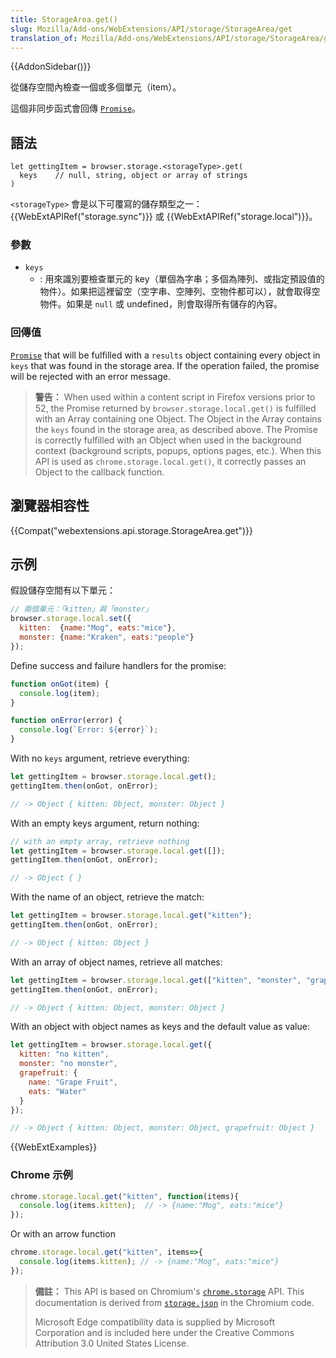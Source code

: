 ```yaml
---
title: StorageArea.get()
slug: Mozilla/Add-ons/WebExtensions/API/storage/StorageArea/get
translation_of: Mozilla/Add-ons/WebExtensions/API/storage/StorageArea/get
---
```

{{AddonSidebar()}}

從儲存空間內檢查一個或多個單元（item）。

這個非同步函式會回傳 [`Promise`](/zh-TW/docs/Web/JavaScript/Reference/Global_Objects/Promise)。

## 語法

    let gettingItem = browser.storage.<storageType>.get(
      keys    // null, string, object or array of strings
    )

`<storageType>` 會是以下可覆寫的儲存類型之一：{{WebExtAPIRef("storage.sync")}} 或 {{WebExtAPIRef("storage.local")}}。

### 參數

- `keys`
  - : 用來識別要檢查單元的 key（單個為字串；多個為陣列、或指定預設值的物件）。如果把這裡留空（空字串、空陣列、空物件都可以），就會取得空物件。如果是 `null` 或 undefined，則會取得所有儲存的內容。

### 回傳值

[`Promise`](/zh-TW/docs/Web/JavaScript/Reference/Global_Objects/Promise) that will be fulfilled with a `results` object containing every object in `keys` that was found in the storage area. If the operation failed, the promise will be rejected with an error message.

> **警告：** When used within a content script in Firefox versions prior to 52, the Promise returned by `browser.storage.local.get()` is fulfilled with an Array containing one Object. The Object in the Array contains the `keys` found in the storage area, as described above. The Promise is correctly fulfilled with an Object when used in the background context (background scripts, popups, options pages, etc.). When this API is used as `chrome.storage.local.get()`, it correctly passes an Object to the callback function.

## 瀏覽器相容性

{{Compat("webextensions.api.storage.StorageArea.get")}}

## 示例

假設儲存空間有以下單元：

```js
// 兩個單元：「kitten」與「monster」
browser.storage.local.set({
  kitten:  {name:"Mog", eats:"mice"},
  monster: {name:"Kraken", eats:"people"}
});
```

Define success and failure handlers for the promise:

```js
function onGot(item) {
  console.log(item);
}

function onError(error) {
  console.log(`Error: ${error}`);
}
```

With no `keys` argument, retrieve everything:

```js
let gettingItem = browser.storage.local.get();
gettingItem.then(onGot, onError);

// -> Object { kitten: Object, monster: Object }
```

With an empty keys argument, return nothing:

```js
// with an empty array, retrieve nothing
let gettingItem = browser.storage.local.get([]);
gettingItem.then(onGot, onError);

// -> Object { }
```

With the name of an object, retrieve the match:

```js
let gettingItem = browser.storage.local.get("kitten");
gettingItem.then(onGot, onError);

// -> Object { kitten: Object }
```

With an array of object names, retrieve all matches:

```js
let gettingItem = browser.storage.local.get(["kitten", "monster", "grapefruit"]);
gettingItem.then(onGot, onError);

// -> Object { kitten: Object, monster: Object }
```

With an object with object names as keys and the default value as value:

```js
let gettingItem = browser.storage.local.get({
  kitten: "no kitten",
  monster: "no monster",
  grapefruit: {
    name: "Grape Fruit",
    eats: "Water"
  }
});

// -> Object { kitten: Object, monster: Object, grapefruit: Object }
```

{{WebExtExamples}}

### Chrome 示例

```js
chrome.storage.local.get("kitten", function(items){
  console.log(items.kitten);  // -> {name:"Mog", eats:"mice"}
});
```

Or with an arrow function

```js
chrome.storage.local.get("kitten", items=>{
  console.log(items.kitten); // -> {name:"Mog", eats:"mice"}
});
```

> **備註：** This API is based on Chromium's [`chrome.storage`](https://developer.chrome.com/extensions/storage) API. This documentation is derived from [`storage.json`](https://chromium.googlesource.com/chromium/src/+/master/extensions/common/api/storage.json) in the Chromium code.
>
> Microsoft Edge compatibility data is supplied by Microsoft Corporation and is included here under the Creative Commons Attribution 3.0 United States License.
